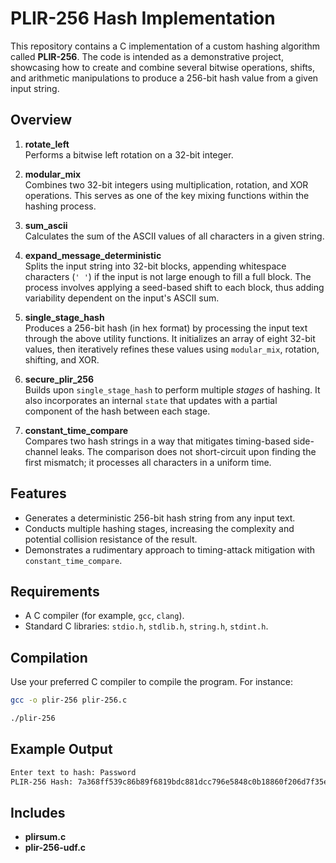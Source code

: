# PLIR-256 Hash Implementation

This repository contains a C implementation of a custom hashing algorithm called **PLIR-256**. The code is intended as a demonstrative project, showcasing how to create and combine several bitwise operations, shifts, and arithmetic manipulations to produce a 256-bit hash value from a given input string.

## Overview

1. **rotate_left**  
   Performs a bitwise left rotation on a 32-bit integer.

2. **modular_mix**  
   Combines two 32-bit integers using multiplication, rotation, and XOR operations. This serves as one of the key mixing functions within the hashing process.

3. **sum_ascii**  
   Calculates the sum of the ASCII values of all characters in a given string.

4. **expand_message_deterministic**  
   Splits the input string into 32-bit blocks, appending whitespace characters (`' '`) if the input is not large enough to fill a full block. The process involves applying a seed-based shift to each block, thus adding variability dependent on the input's ASCII sum.

5. **single_stage_hash**  
   Produces a 256-bit hash (in hex format) by processing the input text through the above utility functions. It initializes an array of eight 32-bit values, then iteratively refines these values using `modular_mix`, rotation, shifting, and XOR.

6. **secure_plir_256**  
   Builds upon `single_stage_hash` to perform multiple _stages_ of hashing. It also incorporates an internal `state` that updates with a partial component of the hash between each stage.

7. **constant_time_compare**  
   Compares two hash strings in a way that mitigates timing-based side-channel leaks. The comparison does not short-circuit upon finding the first mismatch; it processes all characters in a uniform time.

## Features

- Generates a deterministic 256-bit hash string from any input text.
- Conducts multiple hashing stages, increasing the complexity and potential collision resistance of the result.
- Demonstrates a rudimentary approach to timing-attack mitigation with `constant_time_compare`.

## Requirements

- A C compiler (for example, `gcc`, `clang`).
- Standard C libraries: `stdio.h`, `stdlib.h`, `string.h`, `stdint.h`.

## Compilation

Use your preferred C compiler to compile the program. For instance:

```bash
gcc -o plir-256 plir-256.c
```
```bash
./plir-256
```
## Example Output
```bash
Enter text to hash: Password
PLIR-256 Hash: 7a368ff539c86b89f6819bdc881dcc796e5848c0b18860f206d7f35e37a38afb
```
## Includes
- **plirsum.c**
- **plir-256-udf.c**
